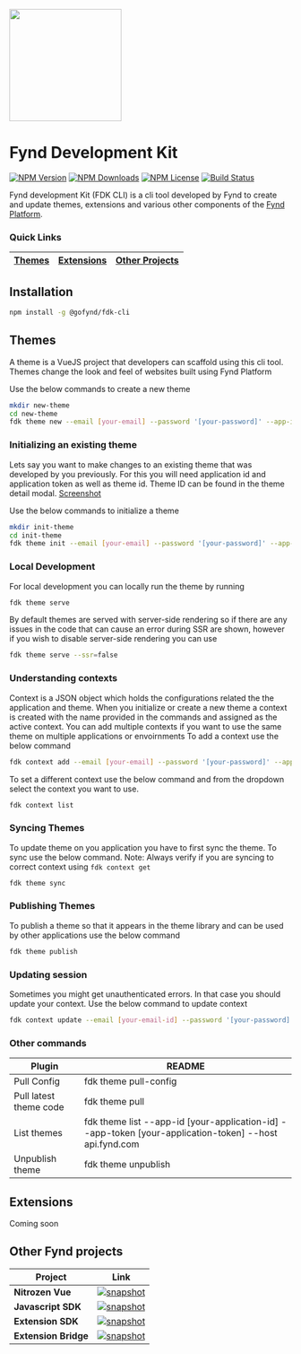 <img src="https://res.cloudinary.com/dwzm9bysq/image/upload/v1576497695/addsale/applications/0.1914751846702707/media/company/pan/FDK_mdmpbd.png" height="200"></img>

# Fynd Development Kit

[![NPM Version][npm-image]][npm-url]
[![NPM Downloads][downloads-image]][downloads-url]
[![NPM License][license-image]][license-url]
[![Build Status](https://travis-ci.org/gofynd/fdk-cli.svg?branch=master)](https://travis-ci.org/gofynd/fdk-cli)

<!-- [![Code Coverage][coveralls-image]][coveralls-url] -->

<!-- [![Test Coverage][coveralls-image]][coveralls-url] -->
Fynd development Kit (FDK CLI) is a cli tool developed by Fynd to create and update themes, extensions and various other components of the [Fynd Platform](https://platform.fynd.com/).
### Quick Links
[Themes](#Themes) | [Extensions](#Extensions) | [Other Projects](#OtherProjects) | 
|---|---|---|
## Installation
```sh
npm install -g @gofynd/fdk-cli
```
<div id="Themes"></div>

## Themes
A theme is a VueJS project that developers can scaffold using this cli tool. Themes change the look and feel of websites built using Fynd Platform

Use the below commands to create a new theme
```sh
mkdir new-theme
cd new-theme
fdk theme new --email [your-email] --password '[your-password]' --app-id [your-application-id] --app-token [your-application-token] --host api.fynd.com --theme-name [your-theme-name] --context-name [context-name] --company-id [your-company-id]
```

### Initializing an existing theme
Lets say you want to make changes to an existing theme that was developed by you previously. For this you will need application id and application token as well as theme id. Theme ID can be found in the theme detail modal. [Screenshot](https://hdn-1.fynd.com/company/884/applications/000000000000000000000003/theme/pictures/free/original/theme-image-1625636390802.png)

Use the below commands to initialize a theme

```sh
mkdir init-theme
cd init-theme
fdk theme init --email [your-email] --password '[your-password]' --app-id [your-application-id] --app-token [your-application-token]  --host api.fynd.com  --theme-name [your-theme-name] --context-name [context-name] --company-id [your-company-id] --theme-id [your-theme-id]
```

### Local Development
For local development you can locally run the theme by running

```sh
fdk theme serve
```
By default themes are served with server-side rendering so if there are any issues in the code that can cause an error during SSR are shown, however if you wish to disable server-side rendering you can use

```sh
fdk theme serve --ssr=false
```

### Understanding contexts
Context is a JSON object which holds the configurations related the the application and theme. When you initialize or create a new theme a context is created with the name provided in the commands and assigned as the active context. You can add multiple contexts if you want to use the same theme on multiple applications or envoirnments 
To add a context use the below command
```sh
fdk context add --email [your-email] --password '[your-password]' --app-id [your-application-id] --app-token [your-application-token]  --host api.fynd.com --context-name [context-name] --company-id [your-company-id] --theme-id [your-theme-id]
```

To set a different context use the below command and from the dropdown select the context you want to use.
```sh
fdk context list
```
### Syncing Themes
To update theme on you application you have to first sync the theme. To sync use the below command.
Note: Always verify if you are syncing to correct context using ```fdk context get```

```sh
fdk theme sync
```

### Publishing Themes
To publish a theme so that it appears in the theme library and can be used by other applications use the below command
```sh
fdk theme publish
```

### Updating session
Sometimes you might get unauthenticated errors. In that case you should update your context.
Use the below command to update context
```sh
fdk context update --email [your-email-id] --password '[your-password]'
```

### Other commands

| Plugin | README |
| ------ | ------ |
| Pull Config | fdk theme pull-config |
| Pull latest theme code | fdk theme pull |
| List themes | fdk theme list --app-id [your-application-id]  --app-token [your-application-token]  --host api.fynd.com |
| Unpublish theme | fdk theme unpublish |

<div id="Extensions"></div>

## Extensions
Coming soon

<div id="OtherProjects"></div>

## Other Fynd projects
| Project |Link |
|---|-|
**Nitrozen Vue** | [![snapshot](https://img.shields.io/badge/snapshot--blue.svg)](https://www.npmjs.com/package/@gofynd/nitrozen-vue)
**Javascript SDK** | [![snapshot](https://img.shields.io/badge/snapshot--blue.svg)](https://github.com/gofynd/fdk-client-javascript)
**Extension SDK** | [![snapshot](https://img.shields.io/badge/snapshot--blue.svg)](https://github.com/gofynd/fdk-extension-javascript)
**Extension Bridge** | [![snapshot](https://img.shields.io/badge/snapshot--blue.svg)](https://github.com/gofynd/fdk-extension-bridge-javascript)



[npm-image]: https://img.shields.io/npm/v/@gofynd/fdk-cli?color=blue
[npm-url]: https://www.npmjs.com/package/@gofynd/fdk-cli
[downloads-image]: https://img.shields.io/npm/dm/@gofynd/fdk-cli
[downloads-url]: https://www.npmjs.com/package/@gofynd/fdk-cli
[coveralls-image]: https://img.shields.io/coveralls/github/gofynd/fdk-cli?color=success
[coveralls-url]: https://coveralls.io/github/gofynd/fdk-cli
[travis-url]: https://travis-ci.org/gofynd/fdk-cli/
[license-image]: https://img.shields.io/npm/l/@gofynd/fdk-cli?color=success
[license-url]: https://github.com/gofynd/fdk-cli/blob/master/LICENSE


